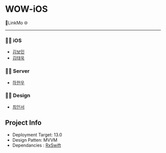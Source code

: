 # WOW-iOS
📱LinkMo 🌐




-------------------------

### 👨‍💻 iOS
- [김보민](https://github.com/BOMS2)
- [김태욱](https://github.com/taeuk178)

### 👨‍💻 Server
- [하헌우]( )

### 👨‍💻 Design
- [최인서]()


## Project Info
- Deployment Target: 13.0
- Design Patten: MVVM
- Dependancies : [RxSwift](https://github.com/ReactiveX/RxSwift)
